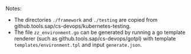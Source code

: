 Notes:
- The directories `./framework` and `./testing` are copied from github.tools.sap/cs-devops/kubernetes-testing.
- The file `zz_environment.go` can be generated by running a go template renderer (such as github.tools.sap/cs-devops/gotpl)
with template `templates/environment.tpl` and input `generate.json`.


